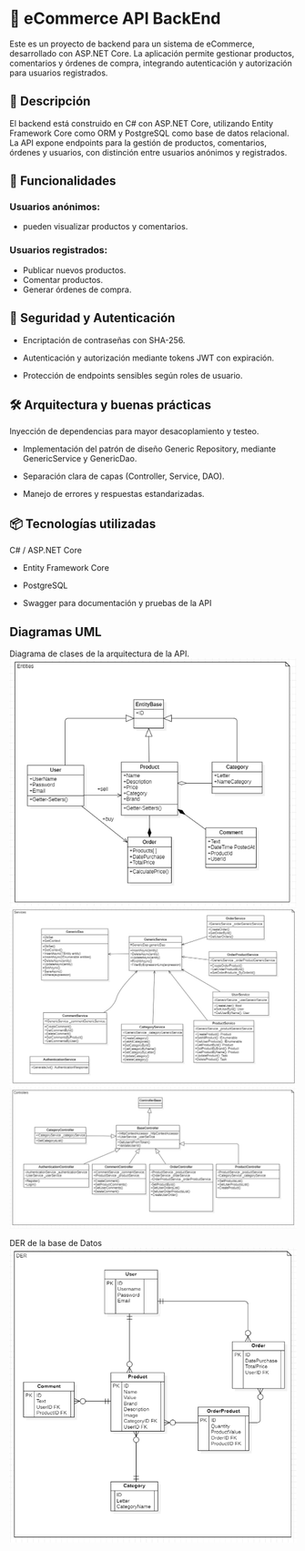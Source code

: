 # 🛒 eCommerce API BackEnd <br/>
Este es un proyecto de backend para un sistema de eCommerce, desarrollado con ASP.NET Core. La aplicación permite gestionar productos, comentarios y órdenes de compra, integrando autenticación y autorización para usuarios registrados.

## 🧾 Descripción
El backend está construido en C# con ASP.NET Core, utilizando Entity Framework Core como ORM y PostgreSQL como base de datos relacional. La API expone endpoints para la gestión de productos, comentarios, órdenes y usuarios, con distinción entre usuarios anónimos y registrados.

## 🚀 Funcionalidades
### Usuarios anónimos: 
- pueden visualizar productos y comentarios.

### Usuarios registrados:
- Publicar nuevos productos.
- Comentar productos.
- Generar órdenes de compra.

## 🔐 Seguridad y Autenticación
- Encriptación de contraseñas con SHA-256.

- Autenticación y autorización mediante tokens JWT con expiración.

- Protección de endpoints sensibles según roles de usuario.

## 🛠️ Arquitectura y buenas prácticas
Inyección de dependencias para mayor desacoplamiento y testeo.

- Implementación del patrón de diseño Generic Repository, mediante GenericService y GenericDao.

- Separación clara de capas (Controller, Service, DAO).

- Manejo de errores y respuestas estandarizadas.

## 📦 Tecnologías utilizadas
C# / ASP.NET Core

- Entity Framework Core

- PostgreSQL

- Swagger para documentación y pruebas de la API

## Diagramas UML
Diagrama de clases de la arquitectura de la API. <br/>
![ENTITIES!](UML/Entities.png)
![SERVICES!](UML/Services.png)
![CONTROLLERS!](UML/Controllers.png)

DER de la base de Datos <br/>
![DER!](UML/DER.png)

